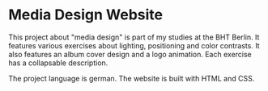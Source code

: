 # Media Design Website
This project about "media design" is part of my studies at the BHT Berlin.
It features various exercises about lighting, positioning and color contrasts. It also features an album cover design and a logo animation.
Each exercise has a collapsable description.

The project language is german.
The website is built with HTML and CSS.
